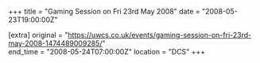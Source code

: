 +++
title = "Gaming Session on Fri 23rd May 2008"
date = "2008-05-23T19:00:00Z"

[extra]
original = "https://uwcs.co.uk/events/gaming-session-on-fri-23rd-may-2008-1474489009285/"    
end_time = "2008-05-24T07:00:00Z"
location = "DCS"
+++



